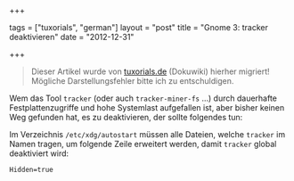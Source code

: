 +++

tags = ["tuxorials", "german"]
layout = "post"
title = "Gnome 3: tracker deaktivieren"
date = "2012-12-31"

+++

>
> Dieser Artikel wurde von [tuxorials.de](http://tuxorials.de) (Dokuwiki) hierher migriert!
> Mögliche Darstellungsfehler bitte ich zu entschuldigen.
>


Wem das Tool `tracker` (oder auch `tracker-miner-fs` …) durch dauerhafte
Festplattenzugriffe und hohe Systemlast aufgefallen ist, aber bisher
keinen Weg gefunden hat, es zu deaktivieren, der sollte folgendes tun:

Im Verzeichnis `/etc/xdg/autostart` müssen alle Dateien, welche
`tracker` im Namen tragen, um folgende Zeile erweitert werden, damit
`tracker` global deaktiviert wird:

```
Hidden=true
```
